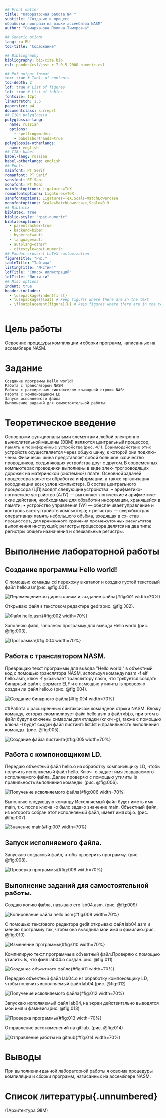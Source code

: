```yaml
---
## Front matter
title: "Лабораторная работа №4 "
subtitle: "Создание и процесс
обработки программ на языке ассемблера NASM"
author: "Самарханова Полина Тимуровна"

## Generic otions
lang: ru-RU
toc-title: "Содержание"

## Bibliography
bibliography: bib/cite.bib
csl: pandoc/csl/gost-r-7-0-5-2008-numeric.csl

## Pdf output format
toc: true # Table of contents
toc-depth: 2
lof: true # List of figures
lot: true # List of tables
fontsize: 12pt
linestretch: 1.5
papersize: a4
documentclass: scrreprt
## I18n polyglossia
polyglossia-lang:
  name: russian
  options:
	- spelling=modern
	- babelshorthands=true
polyglossia-otherlangs:
  name: english
## I18n babel
babel-lang: russian
babel-otherlangs: english
## Fonts
mainfont: PT Serif
romanfont: PT Serif
sansfont: PT Sans
monofont: PT Mono
mainfontoptions: Ligatures=TeX
romanfontoptions: Ligatures=TeX
sansfontoptions: Ligatures=TeX,Scale=MatchLowercase
monofontoptions: Scale=MatchLowercase,Scale=0.9
## Biblatex
biblatex: true
biblio-style: "gost-numeric"
biblatexoptions:
  - parentracker=true
  - backend=biber
  - hyperref=auto
  - language=auto
  - autolang=other*
  - citestyle=gost-numeric
## Pandoc-crossref LaTeX customization
figureTitle: "Рис."
tableTitle: "Таблица"
listingTitle: "Листинг"
lofTitle: "Список иллюстраций"
lolTitle: "Листинги"
## Misc options
indent: true
header-includes:
  - \usepackage{indentfirst}
  - \usepackage{float} # keep figures where there are in the text
  - \floatplacement{figure}{H} # keep figures where there are in the text
---
```


# Цель работы
Освоение процедуры компиляции и сборки программ, написанных на ассемблере NASM.

# Задание


    Создание программы Hello world!
    Работа с транслятором NASM
    Работа с расширенным синтаксисом командной строки NASM
    Работа с компоновщиком LD
    Запуск исполняемого файла
    Выполнение заданий для самостоятельной работы.


# Теоретическое введение

Основными функциональными элементами любой электронно-вычислительной машины
(ЭВМ) являются центральный процессор, память и периферийные устройства (рис. 4.1).
Взаимодействие этих устройств осуществляется через общую шину, к которой они подклю-
чены. Физически шина представляет собой большое количество проводников, соединяющих
устройства друг с другом. В современных компьютерах проводники выполнены в виде элек-
тропроводящих дорожек на материнской (системной) плате.
Основной задачей процессора является обработка информации, а также организация
координации всех узлов компьютера. В состав центрального процессора (ЦП) входят
следующие устройства:
• арифметико-логическое устройство (АЛУ) — выполняет логические и арифметиче-
ские действия, необходимые для обработки информации, хранящейся в памяти;
• устройство управления (УУ) — обеспечивает управление и контроль всех устройств
компьютера;
• регистры — сверхбыстрая оперативная память небольшого объёма, входящая в со-
став процессора, для временного хранения промежуточных результатов выполнения
инструкций; регистры процессора делятся на два типа: регистры общего назначения и
специальные регистры.

# Выполнение лабораторной работы
## Создание программы Hello world!
С помощью команды cd  перехожу в каталог и создаю пустой текстовый файл hello.asm(рис. @fig:001).

![Перемещение по директориям и создание файла](image/1.png){#fig:001 width=70%}

Открываю файл в текстовом редакторе gedit(рис. @fig:002).

![Файл hello,asm](image/2.png){#fig:002 width=70%}

Заполняю файл, заполняю программу для вывода Hello world (рис. @fig:003).

![Программа](image/3.png){#fig:004 width=70%}

## Работа с транслятором NASM.
Превращаю текст программы для вывода "Hello world!" в объектный код с помощью транслятора NASM, используя команду nasm -f elf hello.asm, ключ -f указывает транслятору nasm, что требуется создать бинарный файл в формате ELF и с помощью утилиты ls проверяю создан ли файл hello.o (рис. @fig:004).

![Создание бинарного файла](image/4.png){#fig:004 width=70%}

##Работа с расширенным синтаксисом командной строки NASM.
Ввожу команду, которая скомпилирует файл hello.asm в файл obj.o, при этом в файл будут включены символы для отладки (ключ -g), также с помощью ключа -l будет создан файл листинга list.lst  и правильность выполнения команды. (рис. @fig:005).

![Создание файла листинга](image/5.png){#fig:005 width=70%}

## Работа с компоновщиком LD.
Передаю объектный файл hello.o на обработку компоновщику LD, чтобы получить исполняемый файл hello.  Ключ -о задает имя создаваемого исполняемого файла. Далее проверяю с помощью утилиты ls правильность выполнения команды. (рис. @fig:006).

![Получение исполняемого файла](image/6.png){#fig:006 width=70%}

Выполняю следующую команду  Исполняемый файл будет иметь имя main, т.к. после ключа -о было задано значение main. Объектный файл, из которого собран этот исполняемый файл, имеет имя obj.o. (рис. @fig:007). 

![Значение main](image/7.png){#fig:007 width=70%}

## Запуск исполняемого файла.
Запускаю созданный файл, чтобы проверить программу. (рис. @fig:008).

![Проверка программы](image/8.png){#fig:008 width=70%}

## Выполнение заданий для самостоятельной работы.
Создаю копию файла, называю его lab04.asm. (рис. @fig:009)

![Копирование файла hello.asm](image/9.png){#fig:009 width=70%}

С помощью текстового редактора gedit открываю файл lab04.asm и меняю программу так, чтобы она выводила мои имя и фамилию.(рис. @fig:010)

![Изменение программы](image/10.png){#fig:010 width=70%}

Компилирую текст программы в объектный файл.Проверяю с помощью утилиты ls, что файл lab04.o создан.(рис. @fig:011)

![Создание объектного файла](image/11.png){#fig:011 width=70%}

Передаю объектный файл lab04.o на обработку компоновщику LD, чтобы получить исполняемый файл lab04.(рис. @fig:012)

![Получение исполняемого файла](image/12.png){#fig:012 width=70%}

Запускаю исполняемый файл lab04, на экран действительно выводятся мои имя и фамилия.(рис. @fig:013)  

![Проверка программы](image/13.png){#fig:013 width=70%}

Отправление всех изменений на github.  (рис. @fig:014)

![Отправление работы на github](image/14.png){#fig:014 width=70%}

# Выводы

При выполнении данной лабораторной работы я освоила процедуры компиляции и сборки программ, написанных на ассемблере NASM.

# Список литературы{.unnumbered}

 (1Архитектура ЭВМ)
